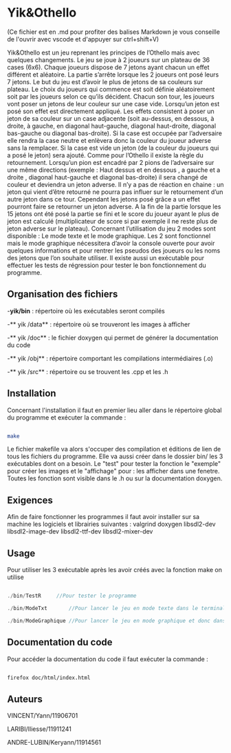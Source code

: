 # Yik&Othello

(Ce fichier est en .md pour profiter des balises Markdown je vous conseille de l'ouvrir avec vscode et d'appuyer sur ctrl+shift+V) 

Yik&Othello est un jeu reprenant les principes de l’Othello mais avec quelques changements. Le jeu se joue à 2 joueurs sur un plateau de 36 cases (6x6). Chaque joueurs dispose de 7 jetons ayant chacun un effet différent et aléatoire. La partie s’arrête lorsque les 2 joueurs ont posé leurs 7 jetons. Le but du jeu est d’avoir le plus de jetons de sa couleurs sur plateau. Le choix du joueurs qui commence est soit définie aléatoirement soit par les joueurs selon ce qu’ils décident. 
Chacun son tour, les joueurs vont poser un jetons de leur couleur sur une case vide. Lorsqu’un jeton est posé son effet est directement appliqué. Les effets consistent à poser un jeton de sa couleur sur un case adjacente (soit au-dessus, en dessous, à droite, à gauche, en diagonal haut-gauche, diagonal haut-droite, diagonal bas-gauche ou diagonal bas-droite). Si la case est occupée par l’adversaire elle rendra la case neutre et enlèvera donc la couleur du joueur adverse sans la remplacer. Si la case est vide un jeton (de la couleur du joueurs qui a posé le jeton) sera ajouté.
Comme pour l’Othello il existe la règle du retournement. Lorsqu’un pion est encadré par 2 pions de l’adversaire sur une même directions (exemple : Haut dessus et en dessous , a gauche et a droite , diagonal haut-gauche et diagonal bas-droite) il sera changé de couleur et deviendra un jeton adverse. Il n’y a pas de réaction en chaine : un jeton qui vient d’être retourné ne pourra pas influer sur le retournement d’un autre jeton dans ce tour. Cependant les jetons posé grâce a un effet pourront faire se retourner un jeton adverse. 
A la fin de la partie lorsque les 15 jetons ont été posé la partie se fini et le score du joueur ayant le plus de jeton est calculé (multiplicateur de score si par exemple il ne reste plus de jeton adverse sur le plateau).
Concernant l’utilisation du jeu 2 modes sont disponible : Le mode texte et le mode graphique. Les 2 sont fonctionnel mais le mode graphique nécessitera d’avoir la console ouverte pour avoir quelques informations et pour rentrer les pseudos des joueurs ou les noms des jetons que l’on souhaite utiliser.
Il existe aussi un exécutable pour effectuer les tests de régression pour tester le bon fonctionnement du programme.



## Organisation des fichiers 



-**yik/bin** : répertoire où les exécutables seront compilés



-** yik /data** : répertoire où se trouveront les images à afficher



-** yik /doc** : le fichier doxygen qui permet de générer la documentation du code



-** yik /obj** : répertoire comportant les compilations intermédiaires (.o)



-** yik /src** : répertoire ou se trouvent les .cpp et les .h 



## Installation



Concernant l'installation il faut en premier lieu aller dans le répertoire global du programme et exécuter la commande :



```bash

make 

```  



Le fichier makefile va alors s'occuper des compilation et éditions de lien de tous les fichiers du programme. Elle va aussi créer dans le dossier bin/ les 3 exécutables dont on a besoin. Le "test" pour tester la fonction le "exemple" pour créer les images et le "affichage" pour : les afficher dans une fenetre. Toutes les fonction sont visible dans le .h ou sur la documentation doxygen.



## Exigences



Afin de faire fonctionner les programmes il faut avoir installer sur sa machine les logiciels et librairies suivantes : valgrind doxygen libsdl2-dev libsdl2-image-dev libsdl2-ttf-dev libsdl2-mixer-dev 



## Usage



Pour utiliser les 3 exécutable après les avoir créés avec la fonction make on utilise

```c++

./bin/TestR		//Pour tester le programme

./bin/ModeTxt		//Pour lancer le jeu en mode texte dans le terminal

./bin/ModeGraphique	//Pour lancer le jeu en mode graphique et donc dans une fenestre SDL2

```


## Documentation du code



Pour accéder la documentation du code il faut exécuter la commande : 

``` bash

firefox doc/html/index.html

 ```



## Auteurs



VINCENT/Yann/11906701



LARIBI/Iliesse/11911241



ANDRE-LUBIN/Keryann/11914561

